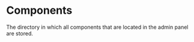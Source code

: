 # Components

The directory in which all components that are located in the admin panel are stored.
